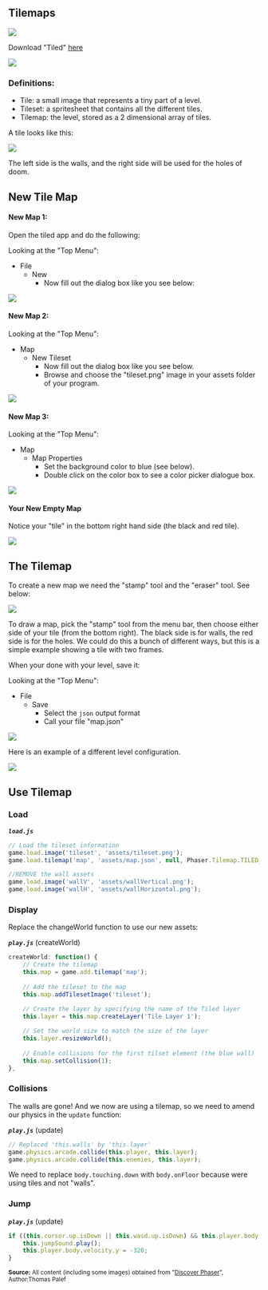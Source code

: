 ## Tilemaps

![](https://s3.amazonaws.com/cloud.ohloh.net/attachments/21365/about-tiled-logo-square_med.png)

Download "Tiled" [here](http://www.mapeditor.org/download.html)

![](http://f.cl.ly/items/0A452O0S0s0N2X1G3X0G/Screen%20Shot%202016-06-15%20at%2010.36.46%20AM.png)

### Definitions:

- Tile: a small image that represents a tiny part of a level.
- Tileset: a spritesheet that contains all the different tiles.
- Tilemap: the level, stored as a 2 dimensional array of tiles.

A tile looks like this:

![](http://f.cl.ly/items/3e443Y3Q2Q1E1P1t0K2Q/Screen%20Shot%202016-06-15%20at%2010.37.11%20AM.png)

The left side is the walls, and the right side will be used for the holes of doom.

## New Tile Map

#### New Map 1:

Open the tiled app and do the following:

Looking at the "Top Menu":

- File
    - New
        - Now fill out the dialog box like you see below:


![](http://f.cl.ly/items/0Q3H1G2w2x0a0o1L0s0j/Screen%20Shot%202016-06-15%20at%2010.37.22%20AM.png)

#### New Map 2:

Looking at the "Top Menu":

- Map
    - New Tileset
        - Now fill out the dialog box like you see below.
        - Browse and choose the "tileset.png" image in your assets folder of your program.

![](http://f.cl.ly/items/0f010i1J1c3u373F0m0n/Screen%20Shot%202016-06-15%20at%2010.37.29%20AM.png)


#### New Map 3:

Looking at the "Top Menu":

- Map
    - Map Properties
        - Set the background color to blue (see below).
        - Double click on the color box to see a color picker dialogue box.
        
![](http://f.cl.ly/items/3j2y3O1d1p2e3L3h2u0G/Screen%20Shot%202016-06-15%20at%2010.47.34%20AM.png)

#### Your New Empty Map

Notice your "tile" in the bottom right hand side (the black and red tile).

![](http://f.cl.ly/items/250L1U3V0U113f3K1o3V/Screen%20Shot%202016-06-15%20at%2010.37.39%20AM.png)

## The Tilemap

To create a new map we need the "stamp" tool and the "eraser" tool. See below:

![](http://f.cl.ly/items/1z3E263s0l3G083c0B03/Screen%20Shot%202016-06-15%20at%2010.37.49%20AM.png)

To draw a map, pick the "stamp" tool from the menu bar, then choose either side of your tile (from the bottom right). The black side is for walls, the red side is for the holes. We could do this a bunch of different ways, but this is a simple example showing a tile with two frames.

When your done with your level, save it:

Looking at the "Top Menu":

- File
    - Save
        - Select the `json` output format
        - Call your file "map.json" 

![](http://f.cl.ly/items/153S1K0v3c3j1x2Z1q1d/Screen%20Shot%202016-06-15%20at%2010.37.57%20AM.png)

Here is an example of a different level configuration. 

![](http://f.cl.ly/items/0S2L0F3T21352l3x312e/Screen%20Shot%202016-06-15%20at%2010.38.09%20AM.png)

## Use Tilemap

### Load

***`load.js`*** 
```js
// Load the tileset information
game.load.image('tileset', 'assets/tileset.png');
game.load.tilemap('map', 'assets/map.json', null, Phaser.Tilemap.TILED_JSON);

//REMOVE the wall assets
game.load.image('wallV', 'assets/wallVertical.png');
game.load.image('wallH', 'assets/wallHorizontal.png');
```

### Display 

Replace the changeWorld function to use our new assets:

***`play.js`*** (createWorld)
```js
createWorld: function() {
    // Create the tilemap
    this.map = game.add.tilemap('map');
    
    // Add the tileset to the map
    this.map.addTilesetImage('tileset');
    
    // Create the layer by specifying the name of the Tiled layer
    this.layer = this.map.createLayer('Tile Layer 1');

    // Set the world size to match the size of the layer
    this.layer.resizeWorld();
    
    // Enable collisions for the first tilset element (the blue wall)
    this.map.setCollision(1);
},
```

### Collisions

The walls are gone! And we now are using a tilemap, so we need to amend our physics in the `update` function:

***`play.js`*** (update)
```js
// Replaced 'this.walls' by 'this.layer'
game.physics.arcade.collide(this.player, this.layer);
game.physics.arcade.collide(this.enemies, this.layer);
```
We need to replace `body.touching.down` with `body.onFloor` because were using tiles and not "walls".

### Jump
***`play.js`*** (update)
```js
if ((this.cursor.up.isDown || this.wasd.up.isDown) && this.player.body.onFloor()) {
    this.jumpSound.play();
    this.player.body.velocity.y = -320;
}
```
<sub>**Source:** All content (including some images) obtained from "[Discover Phaser](https://www.discoverphaser.com/)", Author:Thomas Palef</sub>
